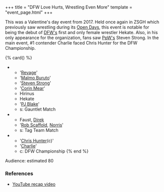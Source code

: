 +++
title = "DFW Love Hurts, Wrestling Even More"
template = "event_page.html"
+++

This was a Valentine's day event from 2017. Held once again in ZSGH which previously saw wrestling during its [Open Days](@/e/dfw/2016-04-22-dfw-zsgh-open-days.md), this event is notable for being the debut of [DFW's](@/o/dfw.md) first and only female wrestler Hekate.
Also, in his only appearance for the organization, fans saw [PpW's](@/o/ppw.md) Steven Strong. In the main event, #1 contender Charlie faced Chris Hunter for the DFW Championship.

{% card() %}
- - '[Revage](@/w/rafael-kid.md)'
  - '[Malmo Buruto](@/w/malmo-buruto.md)'
  - '[Steven Strong](@/w/biesiad.md)'
  - '[Corin Mear](@/w/corin-mear.md)'
  - Hirinus
  - Hekate
  - '[PJ Blake](@/w/pj-blake.md)'
  - s: Gauntlet Match
- - Faust, [Direk](@/w/direk.md)
  - '[Rob Scaffold](@/w/rob-scaffold.md), [Norris](@/w/isnorr.md)'
  - s: Tag Team Match
- - '[Chris Hunter](@/w/chris-hunter.md)(c)'
  - '[Charlie](@/w/madman-charlie.md)'
  - c: DFW Championship
{% end %}

Audience: estimated 80

### References

* [YouTube recap video](https://www.youtube.com/watch?v=9Dr8XwQYcck)
